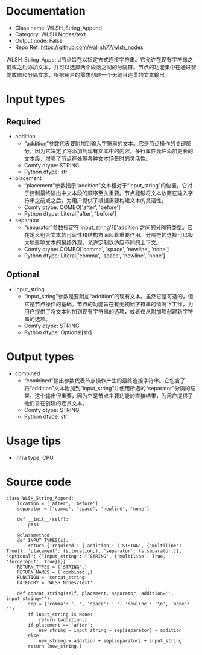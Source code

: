 # Documentation
- Class name: WLSH_String_Append
- Category: WLSH Nodes/text
- Output node: False
- Repo Ref: https://github.com/wallish77/wlsh_nodes

WLSH_String_Append节点旨在以指定方式连接字符串。它允许在现有字符串之前或之后添加文本，并可以选择两个段落之间的分隔符。节点的功能集中在通过智能放置和分隔文本，根据用户的需求创建一个无缝且连贯的文本输出。

# Input types
## Required
- addition
    - “addition”参数代表要附加到输入字符串的文本。它是节点操作的关键部分，因为它决定了将添加到现有文本中的内容。多行属性允许添加更长的文本段，增强了节点在处理各种文本场景时的灵活性。
    - Comfy dtype: STRING
    - Python dtype: str
- placement
    - “placement”参数指示“addition”文本相对于“input_string”的位置。它对于控制最终输出中文本段的顺序至关重要。节点能够将文本放置在输入字符串之前或之后，为用户提供了根据需要构建文本的灵活性。
    - Comfy dtype: COMBO['after', 'before']
    - Python dtype: Literal['after', 'before']
- separator
    - “separator”参数指定在'input_string'和'addition'之间的分隔符类型。它在定义组合文本的可读性和结构方面起着重要作用。分隔符的选择可以极大地影响文本的最终外观，允许定制以适应不同的上下文。
    - Comfy dtype: COMBO['comma', 'space', 'newline', 'none']
    - Python dtype: Literal['comma', 'space', 'newline', 'none']
## Optional
- input_string
    - “input_string”参数是要附加“addition”的现有文本。虽然它是可选的，但它是节点操作的基础。节点的功能旨在有无初始字符串的情况下工作，为用户提供了将文本附加到现有字符串的选项，或者仅从附加项创建新字符串的选项。
    - Comfy dtype: STRING
    - Python dtype: Optional[str]

# Output types
- combined
    - “combined”输出参数代表节点操作产生的最终连接字符串。它包含了将“addition”文本附加到“input_string”并使用所选的“separator”分隔的结果。这个输出很重要，因为它是节点主要功能的直接结果，为用户提供了他们旨在创建的连贯文本。
    - Comfy dtype: STRING
    - Python dtype: str

# Usage tips
- Infra type: CPU

# Source code
```
class WLSH_String_Append:
    location = ['after', 'before']
    separator = ['comma', 'space', 'newline', 'none']

    def __init__(self):
        pass

    @classmethod
    def INPUT_TYPES(s):
        return {'required': {'addition': ('STRING', {'multiline': True}), 'placement': (s.location,), 'separator': (s.separator,)}, 'optional': {'input_string': ('STRING', {'multiline': True, 'forceInput': True})}}
    RETURN_TYPES = ('STRING',)
    RETURN_NAMES = ('combined',)
    FUNCTION = 'concat_string'
    CATEGORY = 'WLSH Nodes/text'

    def concat_string(self, placement, separator, addition='', input_string=''):
        sep = {'comma': ', ', 'space': ' ', 'newline': '\n', 'none': ''}
        if input_string is None:
            return (addition,)
        if placement == 'after':
            new_string = input_string + sep[separator] + addition
        else:
            new_string = addition + sep[separator] + input_string
        return (new_string,)
```